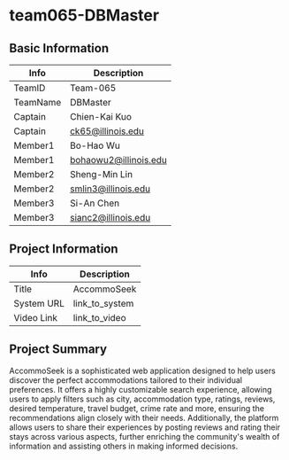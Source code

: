 # team065-DBMaster

## Basic Information

|   Info      |        Description     |
| ----------- | ---------------------- |
| TeamID      |        Team-065        |
| TeamName    |        DBMaster        |
| Captain     |      Chien-Kai Kuo     |
| Captain     |   ck65@illinois.edu    |
| Member1     |       Bo-Hao Wu        |
| Member1     |  bohaowu2@illinois.edu |
| Member2     |      Sheng-Min Lin     |
| Member2     |  smlin3@illinois.edu   |
| Member3     |        Si-An Chen      |
| Member3     |   sianc2@illinois.edu  |


## Project Information

|   Info      |        Description     |
| ----------- | ---------------------- |
|  Title      |       AccommoSeek      |
| System URL  |      link_to_system    |
| Video Link  |      link_to_video     |

## Project Summary

AccommoSeek is a sophisticated web application designed to help users discover the perfect accommodations tailored to their individual preferences. It offers a highly customizable search experience, allowing users to apply filters such as city, accommodation type, ratings, reviews, desired temperature, travel budget, crime rate and more, ensuring the recommendations align closely with their needs. Additionally, the platform allows users to share their experiences by posting reviews and rating their stays across various aspects, further enriching the community's wealth of information and assisting others in making informed decisions.
